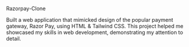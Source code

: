 Razorpay-Clone

Built a web application that mimicked design of the popular payment gateway, Razor Pay, using HTML & Tailwind CSS. This project helped me showcased my skills in web development, demonstrating my attention to detail.
